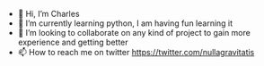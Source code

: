 - 👋 Hi, I’m Charles 
- 🌱 I’m currently learning python, I am having fun learning it
- 💞️ I’m looking to collaborate on any kind of project to gain more experience and getting better 
- 📫 How to reach me on twitter https://twitter.com/nullagravitatis
